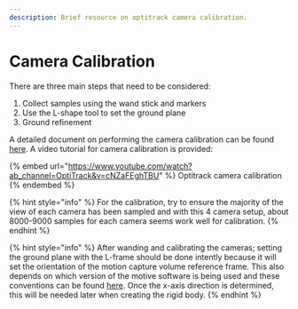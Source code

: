 ```yaml
---
description: Brief resource on optitrack camera calibration.
---
```


# Camera Calibration

There are three main steps that need to be considered:

1. Collect samples using the wand stick and markers
2. Use the L-shape tool to set the ground plane
3. Ground refinement

A detailed document on performing the camera calibration can be found [here](https://v30.wiki.optitrack.com/index.php?title=Calibration). A video tutorial for camera calibration is provided:

{% embed url="https://www.youtube.com/watch?ab_channel=OptiTrack&v=cNZaFEghTBU" %}
Optitrack camera calibration
{% endembed %}

{% hint style="info" %}
For the calibration, try to ensure the majority of the view of each camera has been sampled and with this 4 camera setup, about 8000-9000 samples for each camera seems work well for calibration.
{% endhint %}

{% hint style="info" %}
After wanding and calibrating the cameras; setting the ground plane with the L-frame should be done intently because it will set the orientation of the motion capture volume reference frame. This also depends on which version of the motive software is being used and these conventions can be found [here](https://v20.wiki.optitrack.com/index.php?title=Calibration\_pane##Ground\_Plane). Once the x-axis direction is determined, this will be needed later when creating the rigid body.
{% endhint %}
